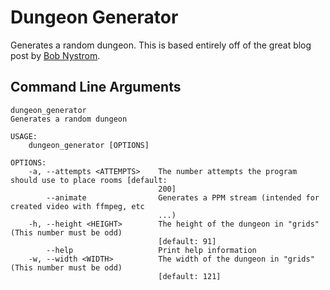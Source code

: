 # Dungeon Generator
Generates a random dungeon.  This is based entirely off of the great blog post by [Bob Nystrom](http://journal.stuffwithstuff.com/2014/12/21/rooms-and-mazes/).

## Command Line Arguments
``` text
dungeon_generator 
Generates a random dungeon

USAGE:
    dungeon_generator [OPTIONS]

OPTIONS:
    -a, --attempts <ATTEMPTS>    The number attempts the program should use to place rooms [default:
                                 200]
        --animate                Generates a PPM stream (intended for created video with ffmpeg, etc
                                 ...)
    -h, --height <HEIGHT>        The height of the dungeon in "grids" (This number must be odd)
                                 [default: 91]
        --help                   Print help information
    -w, --width <WIDTH>          The width of the dungeon in "grids" (This number must be odd)
                                 [default: 121]
```
